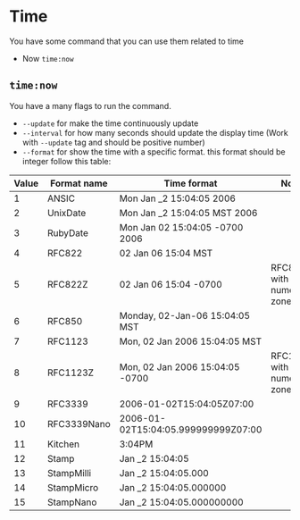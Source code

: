 # Time

You have some command that you can use them related to time
* Now `time:now`

## `time:now`
You have a many flags to run the command.
- `--update` for make the time continuously update
- `--interval` for how many seconds should update the display time (Work with `--update` tag and should be positive number)
- `--format` for show the time with a specific format. this format should be integer follow this table:

Value|Format name|Time format|Note
-----|-----------|-----------|----
1|ANSIC|Mon Jan _2 15:04:05 2006
2|UnixDate|Mon Jan _2 15:04:05 MST 2006
3|RubyDate|Mon Jan 02 15:04:05 -0700 2006
4|RFC822|02 Jan 06 15:04 MST
5|RFC822Z|02 Jan 06 15:04 -0700|RFC822 with numeric zone
6|RFC850|Monday, 02-Jan-06 15:04:05 MST
7|RFC1123|Mon, 02 Jan 2006 15:04:05 MST
8|RFC1123Z|Mon, 02 Jan 2006 15:04:05 -0700|RFC1123 with numeric zone
9|RFC3339|2006-01-02T15:04:05Z07:00
10|RFC3339Nano|2006-01-02T15:04:05.999999999Z07:00
11|Kitchen|3:04PM
12|Stamp|Jan _2 15:04:05
13|StampMilli|Jan _2 15:04:05.000
14|StampMicro|Jan _2 15:04:05.000000
15|StampNano |Jan _2 15:04:05.000000000
